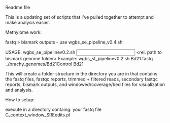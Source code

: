Readme file


This is a updating set of scripts that I've pulled together to attempt and make analysis easier.

Methylome work:

fastq > bismark outputs - use wgbs_se_pipeline_v0.4.sh:

USAGE: wgbs_se_pipelinev0.2.sh <input fastq file> <rel. path to bismark genome folder> <fileID for output files>
Example: wgbs_st_pipelinev0.2.sh Bd21.fastq ../brachy_genomes/Bd21Control Bd21

This will create a folder structure in the directory you are in that contains the fastq files, fastqc reports, trimmed + filtered reads, secondary fastqc reports, bismark outputs, and windowed/coverage/bed files for visualization and analysis.



How to setup:

execute in a directory containg:
your fastq file
C_context_window_SREedits.pl

